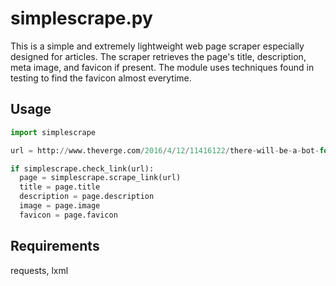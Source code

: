 # simplescrape.py

This is a simple and extremely lightweight web page scraper especially designed for articles. The scraper retrieves the page's title, description, meta image, and favicon if present. The module uses techniques found in testing to find the favicon almost everytime.

## Usage
```python
import simplescrape

url = http://www.theverge.com/2016/4/12/11416122/there-will-be-a-bot-for-everything

if simplescrape.check_link(url):
  page = simplescrape.scrape_link(url)
  title = page.title
  description = page.description
  image = page.image
  favicon = page.favicon
```

## Requirements
requests, lxml
